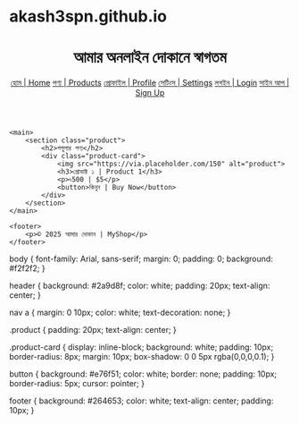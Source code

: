 # akash3spn.github.io<!DOCTYPE html>
<html lang="bn">
<head>
    <meta charset="UTF-8">
    <meta name="viewport" content="width=device-width, initial-scale=1.0">
    <title>আমার অনলাইন দোকান | My Online Shop</title>
    <link rel="stylesheet" href="style.css">
</head>
<body>
    <header>
        <h1>আমার অনলাইন দোকানে স্বাগতম</h1>
        <nav>
            <a href="#">হোম | Home</a>
            <a href="#">পণ্য | Products</a>
            <a href="#">প্রোফাইল | Profile</a>
            <a href="#">সেটিংস | Settings</a>
            <a href="#">লগইন | Login</a>
            <a href="#">সাইন আপ | Sign Up</a>
        </nav>
    </header>

    <main>
        <section class="product">
            <h2>পপুলার পণ্য</h2>
            <div class="product-card">
                <img src="https://via.placeholder.com/150" alt="product">
                <h3>প্রোডাক্ট ১ | Product 1</h3>
                <p>৳500 | $5</p>
                <button>কিনুন | Buy Now</button>
            </div>
        </section>
    </main>

    <footer>
        <p>© 2025 আমার দোকান | MyShop</p>
    </footer>
</body>
</html>
body {
    font-family: Arial, sans-serif;
    margin: 0;
    padding: 0;
    background: #f2f2f2;
}

header {
    background: #2a9d8f;
    color: white;
    padding: 20px;
    text-align: center;
}

nav a {
    margin: 0 10px;
    color: white;
    text-decoration: none;
}

.product {
    padding: 20px;
    text-align: center;
}

.product-card {
    display: inline-block;
    background: white;
    padding: 10px;
    border-radius: 8px;
    margin: 10px;
    box-shadow: 0 0 5px rgba(0,0,0,0.1);
}

button {
    background: #e76f51;
    color: white;
    border: none;
    padding: 10px;
    border-radius: 5px;
    cursor: pointer;
}

footer {
    background: #264653;
    color: white;
    text-align: center;
    padding: 10px;
}
